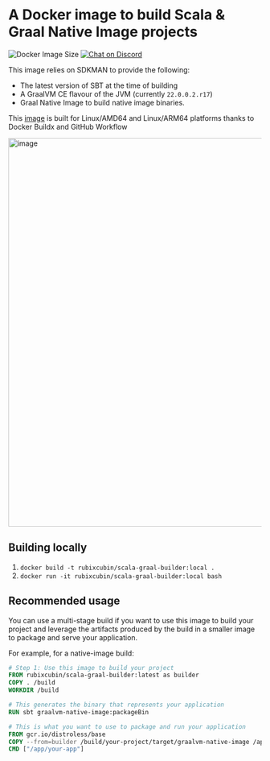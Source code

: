 # A Docker image to build Scala & Graal Native Image projects

![Docker Image Size](https://flat.badgen.net/docker/size/rubixcubin/scala-graal-builder)
[![Chat on Discord](https://img.shields.io/discord/955126399100932106?label=chat%20on%20discord)](https://discord.gg/qw2nGFzU)

This image relies on SDKMAN to provide the following:
* The latest version of SBT at the time of building
* A GraalVM CE flavour of the JVM (currently `22.0.0.2.r17`)
* Graal Native Image to build native image binaries.

This [image](https://hub.docker.com/repository/docker/rubixcubin/scala-graal-builder/tags?page=1&ordering=last_updated) is built for Linux/AMD64 and Linux/ARM64 platforms thanks to Docker Buildx and GitHub Workflow

<img width="772" alt="image" src="https://user-images.githubusercontent.com/14280155/164943591-9d4a713b-95f5-475a-8152-9637d5d96db1.png">


## Building locally

1. `docker build -t rubixcubin/scala-graal-builder:local .`
2. `docker run -it rubixcubin/scala-graal-builder:local bash`


## Recommended usage
You can use a multi-stage build if you want to use this image to build your project
and leverage the artifacts produced by the build in a smaller image to package and serve your application.

For example, for a native-image build:
```Dockerfile
# Step 1: Use this image to build your project
FROM rubixcubin/scala-graal-builder:latest as builder
COPY . /build
WORKDIR /build

# This generates the binary that represents your application
RUN sbt graalvm-native-image:packageBin

# This is what you want to use to package and run your application
FROM gcr.io/distroless/base
COPY --from=builder /build/your-project/target/graalvm-native-image /app
CMD ["/app/your-app"]
```

